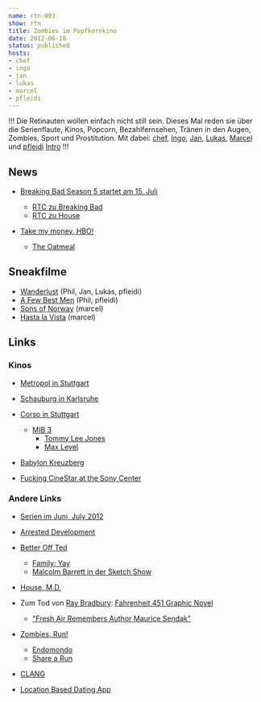 ```yaml
---
name: rtn-003
show: rtn
title: Zombies im Popfkornkino
date: 2012-06-10
status: published
hosts:
- chef
- ingo
- jan
- lukas
- marcel
- pfleidi
---
```

!!!
Die Retinauten wollen einfach nicht still sein. Dieses Mal reden sie über die Serienflaute, Kinos, Popcorn, Bezahlfernsehen, Tränen in den Augen, Zombies, Sport und Prostitution. Mit dabei: [chef](https://twitter.com/grischder), [Ingo](https://twitter.com/ingoebel), [Jan](https://twitter.com/jvanvinkenroye), [Lukas](https://twitter.com/blubser), [Marcel](https://twitter.com/xartas) und [pfleidi](https://twitter.com/pfleidi) [Intro](http://www.youtube.com/watch?v=25KABvPbq-U)
!!!

## News

- [Breaking Bad Season 5 startet am 15. Juli](http://www.huffingtonpost.com/2012/06/04/breaking-bad-season-5-poster_n_1568765.html?ref=tv)
  - [RTC zu Breaking Bad](https://secure.retinacast.de/rtc-s01e04-breaking-bad/)
  - [RTC zu House](https://secure.retinacast.de/rtc-s02e05-house/)

- [Take my money, HBO!](http://takemymoneyhbo.com/)
  - [The Oatmeal](http://theoatmeal.com/comics/game_of_thrones)

## Sneakfilme

- [Wanderlust](http://www.imdb.com/title/tt1655460/) (Phil, Jan, Lukas, pfleidi)
- [A Few Best Men](http://www.imdb.com/title/tt1640711/) (Phil, pfleidi)
- [Sons of Norway](http://www.imdb.de/title/tt1601227/) (marcel)
- [Hasta la Vista](http://www.imdb.com/title/tt1601227/) (marcel)

## Links

### Kinos

- [Metropol in Stuttgart](http://www.innenstadt-kinos.de/)
- [Schauburg in Karlsruhe](http://schauburg.de)
- [Corso in Stuttgart](http://www.corso-kino.de)
  - [MIB 3](http://www.imdb.com/title/tt1409024/)
    -  [Tommy Lee Jones](http://de.wikipedia.org/wiki/Tommy_Lee_Jones)
     -  [Max Level](88.84.128.30/~isnochys/wordpress/wp-content/2009/10/when-you-reach-max-level-you-stop-leveling.jpg)

- [Babylon Kreuzberg](http://www.babylonberlin.de)
- [Fucking CineStar at the Sony Center](http://www.cinestar.de/de/kino/berlin-cinestar-original-im-sony-center/filmprogramm/)

### Andere Links

- [Serien im Juni, July 2012](http://www.huffingtonpost.com/2012/05/04/summer-tv-premiere-dates-2012_n_1466214.html?page=3)
- [Arrested Development](http://www.amazon.de/Arrested-Development-S1-3-UK-Import/dp/B002JIN1KC/ref=sr_1_1?ie=UTF8&qid=1339356587&sr=8-1&tag=aflattrcom543-21)
- [Better Off Ted](http://www.imdb.com/title/tt1235547/)
  - [Family: Yay](http://www.youtube.com/watch?v=Kul9luAFqXw)
  - [Malcolm Barrett in der Sketch Show](http://www.youtube.com/watch?v=cBzIqpQ8c9U)

- [House, M.D.](https://secure.retinacast.de/rtc-s02e05-house/)
- Zum Tod von [Ray Bradbury](http://en.wikipedia.org/wiki/Ray_Bradbury): [Fahrenheit 451 Graphic Novel](http://www.amazon.de/Fahrenheit-451-Graphic-Ray-Bradbury/dp/3821861061/ref=sr_1_1?ie=UTF8&qid=1339352850&sr=8-1&tag=aflattrcom543-21)
  - ["Fresh Air Remembers Author Maurice Sendak"](http://www.npr.org/2012/05/08/152248901/fresh-air-remembers-author-maurice-sendak)

- [Zombies, Run!](https://www.zombiesrungame.com/)
  - [Endomondo](http://www.endomondo.com/)
  - [Share a Run](http://www.slideshare.net/DaPhilz/android-share-a-run-1667930)

- [CLANG](http://www.kickstarter.com/projects/260688528/clang)
- [Location Based Dating App](http://www.giga.de/apps/android-market/news/grindr-dating-app/)
